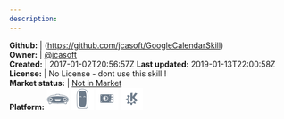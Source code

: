 ```yaml
---
description: 
---
```





**Github:** | (https://github.com/jcasoft/GoogleCalendarSkill)  
**Owner:** | [@jcasoft](https://github.com/jcasoft)  
**Created:** | 2017-01-02T20:56:57Z  **Last updated:** 2019-01-13T22:00:58Z  
**License:** | No License - dont use this skill !  
**Market status:** | [Not in Market](https://market.mycroft.ai/skill/)  
**Platform:**   ![](.gitbook/assets/mark-1-icon.png)  ![](.gitbook/assets/mark-2-icon.png)  ![](.gitbook/assets/picroft-icon.png)  ![](.gitbook/assets/kde.png)   
